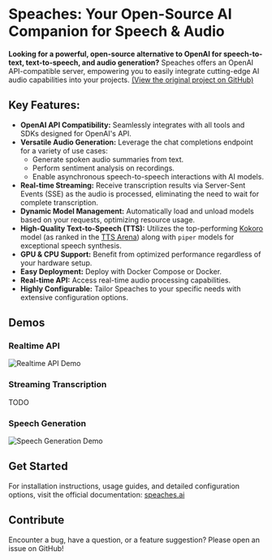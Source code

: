 # Speaches: Your Open-Source AI Companion for Speech & Audio

**Looking for a powerful, open-source alternative to OpenAI for speech-to-text, text-to-speech, and audio generation?** Speaches offers an OpenAI API-compatible server, empowering you to easily integrate cutting-edge AI audio capabilities into your projects. [(View the original project on GitHub)](https://github.com/speaches-ai/speaches)

## Key Features:

*   **OpenAI API Compatibility:** Seamlessly integrates with all tools and SDKs designed for OpenAI's API.
*   **Versatile Audio Generation:** Leverage the chat completions endpoint for a variety of use cases:
    *   Generate spoken audio summaries from text.
    *   Perform sentiment analysis on recordings.
    *   Enable asynchronous speech-to-speech interactions with AI models.
*   **Real-time Streaming:** Receive transcription results via Server-Sent Events (SSE) as the audio is processed, eliminating the need to wait for complete transcription.
*   **Dynamic Model Management:** Automatically load and unload models based on your requests, optimizing resource usage.
*   **High-Quality Text-to-Speech (TTS):** Utilizes the top-performing [Kokoro](https://huggingface.co/hexgrad/Kokoro-82M) model (as ranked in the [TTS Arena](https://huggingface.co/spaces/Pendrokar/TTS-Spaces-Arena)) along with `piper` models for exceptional speech synthesis.
*   **GPU & CPU Support:** Benefit from optimized performance regardless of your hardware setup.
*   **Easy Deployment:** Deploy with Docker Compose or Docker.
*   **Real-time API:** Access real-time audio processing capabilities.
*   **Highly Configurable:** Tailor Speaches to your specific needs with extensive configuration options.

## Demos

### Realtime API

![Realtime API Demo](https://github.com/user-attachments/assets/457a736d-4c29-4b43-984b-05cc4d9995bc)

### Streaming Transcription

TODO

### Speech Generation

![Speech Generation Demo](https://github.com/user-attachments/assets/0021acd9-f480-4bc3-904d-831f54c4d45b)

## Get Started

For installation instructions, usage guides, and detailed configuration options, visit the official documentation: [speaches.ai](https://speaches.ai/)

## Contribute

Encounter a bug, have a question, or a feature suggestion? Please open an issue on GitHub!